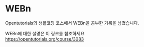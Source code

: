 WEBn
=========
Opentutorials의 생활코딩 코스에서 WEBn을 공부한 기록을 남겼습니다.   

WEBn에 대한 설명은 이 링크를 참조하세요 https://opentutorials.org/course/3083   
